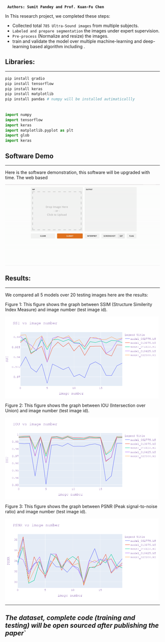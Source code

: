 **``` Authors: Sumit Pandey and Prof. Kuan-Fu Chen```**

In This research project, we completed these steps:
- Collected total ```785 Ultra-Sound images``` from multiple subjects. 
-  ```Labeled and prepare segmentation``` the images under expert supervision.
- ```Pre-process``` (Normalize and resize) the images. 
-  train and validate the model over multiple machine-learning and deep-learning based algorithm including .


## Libraries:
-----------------------------------------------------------------
``` python 
pip install gradio
pip install tensorflow 
pip install keras 
pip install matplotlib 
pip install pandas # numpy will be installed autimaticallly 


import numpy 
import tensorflow 
import keras
import matplotlib.pyplot as plt
import glob 
import keras 

```
## Software Demo 
-----------------------------------------------------------------
Here is the software demonstration, this software will be upgraded with time. The web based 

<img align="center" src="ezgif.com-gif-maker (1).gif" width="800" />

## Results: 
-----------------------------------------------------------------
We compared all 5 models over 20 testing images here are the results:

Figure 1: This figure shows the graph between  SSIM (Structure Similerity Index Measure) and image number (test image id). 

<img align="center" src="newplot (1).png" width="500" />

Figure  2: This figure shows the graph between IOU (Intersection over Union) and image number (test image id).

<img align="center" src="newplot (2).png" width="500" />

Figure  3: This figure shows the graph between PSNR (Peak signal-to-noise ratio) and image number (test image id).

<img align="center" src="newplot (4).png" width="500" />

--------------------------------------------------------------
**_The dataset, complete code (training and testing) will be open sourced after publishing the paper_**`
--------------------------------------------------------------
